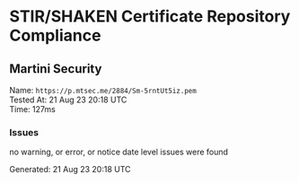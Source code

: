 # STIR/SHAKEN Certificate Repository Compliance

## Martini Security

Name: `https://p.mtsec.me/2884/Sm-5rntUt5iz.pem`\
Tested At: 21 Aug 23 20:18 UTC\
Time: 127ms

### Issues

no warning, or error, or notice date level issues were found

Generated: 21 Aug 23 20:18 UTC